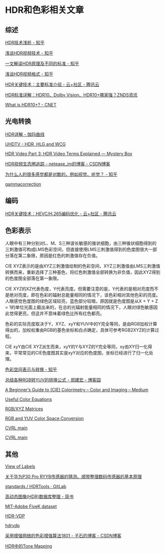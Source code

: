 # HDR和色彩相关文章

## 综述

[HDR技术浅析 - 知乎](https://zhuanlan.zhihu.com/p/31768560)

[浅谈HDR视频技术 - 知乎](https://zhuanlan.zhihu.com/p/42340278)

[一文解读HDR原理及不同的标准 - 知乎](https://zhuanlan.zhihu.com/p/35406753)

[浅谈HDR视频格式 - 知乎](https://zhuanlan.zhihu.com/p/41787860)

[HDR关键技术：主要标准介绍 - 云+社区 - 腾讯云](https://cloud.tencent.com/developer/article/1194060)

[HDR标准详解：HDR10、Dolby Vision、HDR10+哪家强？ZNDS资讯](https://n.znds.com/article/29646.html)

[What is HDR10+? - CNET](https://www.cnet.com/news/what-is-hdr10/)

## 光电转换

[HDR详解 - 伽玛曲线](https://www.eizo.com.cn/global/library/management/ins-and-outs-of-hdr/index2.html)

[UHDTV - HDR, HLG and WCG](https://www.lightillusion.com/uhdtv.html)

[HDR Video Part 3: HDR Video Terms Explained — Mystery Box](https://www.mysterybox.us/blog/2016/10/19/hdr-video-part-3-hdr-video-terms-explained)

[HDR视频生态圈追踪 - netease_im的博客 - CSDN博客](https://blog.csdn.net/netease_im/article/details/86583136)

[为什么人的很多感觉都是对数的，例如视觉、听觉？ - 知乎](https://www.zhihu.com/question/24733163/answer/349614347)

[gammacorrection](http://www.13thmonkey.org/~boris/gammacorrection/)

## 编码

[HDR关键技术：HEVC/H.265编码优化 - 云+社区 - 腾讯云](https://cloud.tencent.com/developer/article/1180918)

## 色彩表示

人眼中有三种分别对L、M、S三种波长敏感的锥状细胞，由三种锥状细胞得到的三刺激值可构成LMS色彩空间，但直接使用LMS三刺激值得到的色度图很大一部分落在第二象限，原因是红色的刺激值存在负值。

CIE XYZ表示的是由XYZ三刺激值绘制的色彩空间，XYZ三刺激值由LMS三刺激值转换而来，重新选择了三种基色，将红色刺激值全部转换为非负值，因此XYZ得到的色度图全部落在第一象限。

CIE XYZ的XZ代表色度，Y代表亮度。但需要注意的是，Y代表的是相对亮度而不是绝对亮度，即在色彩的辐射总能量相同的情况下，该色彩相对其他色彩的亮度。人眼感觉色度图的绿色区域较亮，蓝色部分较暗，原因就是色度图是从X + Y + Z = 1的单位光面上截出来的，在总的光辐射能量相同的情况下，人眼对绿色敏感因此觉得更亮，但这并不意味着绿色比所有红色都亮。

色彩的实际亮度取决于Y，XYZ、xyY和YUV中的Y完全等同，是由RGB加权计算得出的，加权权重由RGB的基色坐标和白点确定，具体可参考RGB2XYZ的计算过程。

CIE xyY由CIE XYZ派生而来，xyY的Y与XYZ的Y完全等同，xy由XY归一化得来，平常常见的CIE色度图其实是xyY对应的色度图，坐标已经进行了归一化处理。

[色彩空间表示与转换 - 知乎](https://zhuanlan.zhihu.com/p/24281841)

[总结各种RGB转YUV的转换公式 - 郑建宏 - 博客园](https://www.cnblogs.com/zhengjianhong/p/7872459.html)

[A Beginner’s Guide to (CIE) Colorimetry – Color and Imaging – Medium](https://medium.com/hipster-color-science/a-beginners-guide-to-colorimetry-401f1830b65a)

[Useful Color Equations](http://www.brucelindbloom.com/index.html?Math.html)

[RGB/XYZ Matrices](http://www.brucelindbloom.com/index.html?Eqn_RGB_XYZ_Matrix.html)

[RGB and YUV Color Space Conversion](https://www.vocal.com/video/rgb-and-yuv-color-space-conversion/)

[CVRL main](http://www.cvrl.org/)

[CVRL main](http://cvrl.ioo.ucl.ac.uk/)

## 其他

[View of Labels](https://registry.smpte-ra.org/view/published/labels_view.html)

[关于华为P30 Pro RYYB传感器的猜测。顺带整理数码传感器的基本原理](https://www.weibo.com/ttarticle/p/show?id=2309404354295012142481)

[standards / HDRTools · GitLab](https://gitlab.com/standards/HDRTools/)

[高动态图像(HDR)数据库整理 - 简书](https://www.jianshu.com/p/c3a85cbbc4ca)

[MIT-Adobe FiveK dataset](http://data.csail.mit.edu/graphics/fivek/)

[HDR-VDP](http://resources.mpi-inf.mpg.de/hdr/vdp/)

[hdrvdp](http://hdrvdp.sourceforge.net/wiki/)

[采用增强网络的色彩增强算法1801 - 子石的博客 - CSDN博客](https://blog.csdn.net/u011501411/article/details/82349616)

[HDR中的Tone Mapping](https://blog.csdn.net/ys5773477/article/details/53492425)
